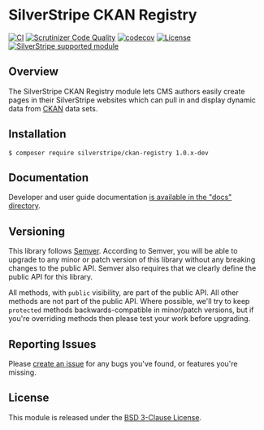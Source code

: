 # SilverStripe CKAN Registry

[![CI](https://github.com/silverstripe/silverstripe-ckan-registry/actions/workflows/ci.yml/badge.svg)](https://github.com/silverstripe/silverstripe-ckan-registry/actions/workflows/ci.yml)
[![Scrutinizer Code Quality](https://scrutinizer-ci.com/g/silverstripe/silverstripe-ckan-registry/badges/quality-score.png?b=master)](https://scrutinizer-ci.com/g/silverstripe/silverstripe-ckan-registry/?branch=master)
[![codecov](https://codecov.io/gh/silverstripe/silverstripe-ckan-registry/branch/master/graph/badge.svg)](https://codecov.io/gh/silverstripe/silverstripe-ckan-registry)
[![License](https://poser.pugx.org/silverstripe/ckan-registry/license.svg)](https://github.com/silverstripe/silverstripe-ckan-registry#license)
[![SilverStripe supported module](https://img.shields.io/badge/silverstripe-supported-0071C4.svg)](https://www.silverstripe.org/software/addons/silverstripe-commercially-supported-module-list/)

## Overview

The SilverStripe CKAN Registry module lets CMS authors easily create pages in their SilverStripe websites which can
pull in and display dynamic data from [CKAN](https://ckan.org/) data sets.

## Installation

```
$ composer require silverstripe/ckan-registry 1.0.x-dev
```

## Documentation

Developer and user guide documentation [is available in the "docs" directory](docs/en/index.md).

## Versioning

This library follows [Semver](http://semver.org). According to Semver,
you will be able to upgrade to any minor or patch version of this library
without any breaking changes to the public API. Semver also requires that
we clearly define the public API for this library.

All methods, with `public` visibility, are part of the public API. All
other methods are not part of the public API. Where possible, we'll try
to keep `protected` methods backwards-compatible in minor/patch versions,
but if you're overriding methods then please test your work before upgrading.

## Reporting Issues

Please [create an issue](https://github.com/silverstripe/silverstripe-ckan-registry/issues)
for any bugs you've found, or features you're missing.

## License

This module is released under the [BSD 3-Clause License](LICENSE).
